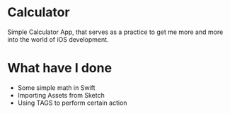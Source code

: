 # Calculator
Simple Calculator App, that serves as a practice to get me more and more into the world of iOS development.

# What have I done
* Some simple math in Swift
* Importing Assets from Sketch
* Using TAGS to perform certain action
